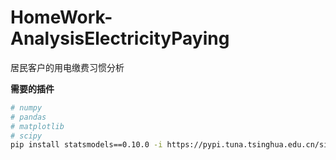 # HomeWork-AnalysisElectricityPaying

居民客户的用电缴费习惯分析

**需要的插件**

```bash
# numpy
# pandas
# matplotlib
# scipy
pip install statsmodels==0.10.0 -i https://pypi.tuna.tsinghua.edu.cn/simple some-package
```

